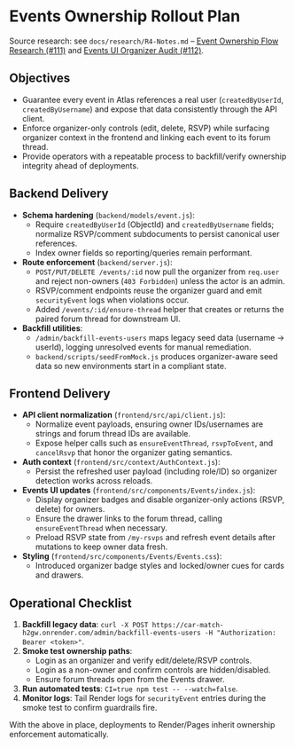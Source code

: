 # Events Ownership Rollout Plan

Source research: see `docs/research/R4-Notes.md` – [Event Ownership Flow Research (#111)](./research/R4-Notes.md#event-ownership-flow-research-111) and [Events UI Organizer Audit (#112)](./research/R4-Notes.md#events-ui-organizer-audit-112).

## Objectives

- Guarantee every event in Atlas references a real user (`createdByUserId`, `createdByUsername`) and expose that data consistently through the API client.
- Enforce organizer-only controls (edit, delete, RSVP) while surfacing organizer context in the frontend and linking each event to its forum thread.
- Provide operators with a repeatable process to backfill/verify ownership integrity ahead of deployments.

## Backend Delivery

- **Schema hardening** (`backend/models/event.js`):
  - Require `createdByUserId` (ObjectId) and `createdByUsername` fields; normalize RSVP/comment subdocuments to persist canonical user references.
  - Index owner fields so reporting/queries remain performant.
- **Route enforcement** (`backend/server.js`):
  - `POST/PUT/DELETE /events/:id` now pull the organizer from `req.user` and reject non-owners (`403 Forbidden`) unless the actor is an admin.
  - RSVP/comment endpoints reuse the organizer guard and emit `securityEvent` logs when violations occur.
  - Added `/events/:id/ensure-thread` helper that creates or returns the paired forum thread for downstream UI.
- **Backfill utilities**:
  - `/admin/backfill-events-users` maps legacy seed data (username → userId), logging unresolved events for manual remediation.
  - `backend/scripts/seedFromMock.js` produces organizer-aware seed data so new environments start in a compliant state.

## Frontend Delivery

- **API client normalization** (`frontend/src/api/client.js`):
  - Normalize event payloads, ensuring owner IDs/usernames are strings and forum thread IDs are available.
  - Expose helper calls such as `ensureEventThread`, `rsvpToEvent`, and `cancelRsvp` that honor the organizer gating semantics.
- **Auth context** (`frontend/src/context/AuthContext.js`):
  - Persist the refreshed user payload (including role/ID) so organizer detection works across reloads.
- **Events UI updates** (`frontend/src/components/Events/index.js`):
  - Display organizer badges and disable organizer-only actions (RSVP, delete) for owners.
  - Ensure the drawer links to the forum thread, calling `ensureEventThread` when necessary.
  - Preload RSVP state from `/my-rsvps` and refresh event details after mutations to keep owner data fresh.
- **Styling** (`frontend/src/components/Events/Events.css`):
  - Introduced organizer badge styles and locked/owner cues for cards and drawers.

## Operational Checklist

1. **Backfill legacy data**: `curl -X POST https://car-match-h2gw.onrender.com/admin/backfill-events-users -H "Authorization: Bearer <token>"`.
2. **Smoke test ownership paths**:
   - Login as an organizer and verify edit/delete/RSVP controls.
   - Login as a non-owner and confirm controls are hidden/disabled.
   - Ensure forum threads open from the Events drawer.
3. **Run automated tests**: `CI=true npm test -- --watch=false`.
4. **Monitor logs**: Tail Render logs for `securityEvent` entries during the smoke test to confirm guardrails fire.

With the above in place, deployments to Render/Pages inherit ownership enforcement automatically.
